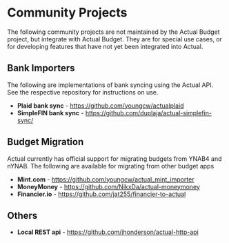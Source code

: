 # Community Projects

The following community projects are not maintained by the Actual Budget project, but integrate with Actual Budget.  They are for special use cases, or for developing features that have not yet been integrated into Actual.

## Bank Importers
The following are implementations of bank syncing using the Actual API.  See the respective repository for instructions on use.
* **Plaid bank sync** - https://github.com/youngcw/actualplaid
* **SimpleFIN bank sync** - https://github.com/duplaja/actual-simplefin-sync/

## Budget Migration
Actual currently has official support for migrating budgets from YNAB4 and nYNAB.  The following are available for migrating from other budget apps
* **Mint.com** - https://github.com/youngcw/actual_mint_importer
* **MoneyMoney** - https://github.com/NikxDa/actual-moneymoney
* **Financier.io** - https://github.com/jat255/financier-to-actual

## Others
* **Local REST api** - https://github.com/jhonderson/actual-http-api
